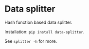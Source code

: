 Data splitter
=============

Hash function based data splitter.

Installation: `pip install data-splitter`.

See `splitter -h` for more.
